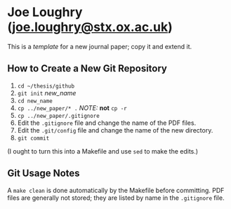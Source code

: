 Joe Loughry (joe.loughry@stx.ox.ac.uk)
===========

This is a *template* for a new journal paper; copy it and extend it.

How to Create a New Git Repository
----------------------------------

1. `cd ~/thesis/github`
1. `git init` *new_name*
1. `cd new_name`
1. `cp ../new_paper/* .` *NOTE:* **not** `cp -r`
1. `cp ../new_paper/.gitignore`
1. Edit the `.gitignore` file and change the name of the PDF files.
1. Edit the `.git/config` file and change the name of the new directory.
1. `git commit`

(I ought to turn this into a Makefile and use `sed` to make the edits.)

Git Usage Notes
---------------

A `make clean` is done automatically by the Makefile before committing. PDF
files are generally not stored; they are listed by name in the `.gitignore`
file.

